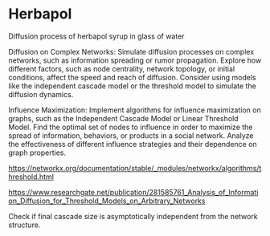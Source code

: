 # Herbapol
Diffusion process of herbapol syrup in glass of water

Diffusion on Complex Networks: Simulate diffusion processes on complex networks, such as information spreading or rumor propagation. Explore how different factors, such as node centrality, network topology, or initial conditions, affect the speed and reach of diffusion. Consider using models like the independent cascade model or the threshold model to simulate the diffusion dynamics.

Influence Maximization: Implement algorithms for influence maximization on graphs, such as the Independent Cascade Model or Linear Threshold Model. Find the optimal set of nodes to influence in order to maximize the spread of information, behaviors, or products in a social network. Analyze the effectiveness of different influence strategies and their dependence on graph properties.

https://networkx.org/documentation/stable/_modules/networkx/algorithms/threshold.html

https://www.researchgate.net/publication/281585761_Analysis_of_Information_Diffusion_for_Threshold_Models_on_Arbitrary_Networks



Check if final cascade size is asymptotically independent from the network structure.
